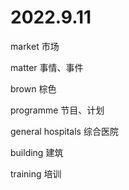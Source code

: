 # 2022.9.11

market 市场

matter 事情、事件

brown 棕色

programme 节目、计划

general hospitals 综合医院

building 建筑

training 培训



